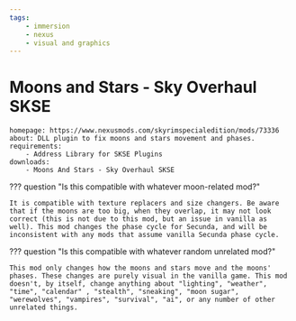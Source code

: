```yaml
---
tags:
    - immersion
    - nexus
    - visual and graphics
---
```


# Moons and Stars - Sky Overhaul SKSE

```project_info
homepage: https://www.nexusmods.com/skyrimspecialedition/mods/73336
about: DLL plugin to fix moons and stars movement and phases.
requirements:
    - Address Library for SKSE Plugins
downloads:
    - Moons And Stars - Sky Overhaul SKSE
```

??? question "Is this compatible with whatever moon-related mod?"

    It is compatible with texture replacers and size changers. Be aware that if the moons are too big, when they overlap, it may not look correct (this is not due to this mod, but an issue in vanilla as well). This mod changes the phase cycle for Secunda, and will be inconsistent with any mods that assume vanilla Secunda phase cycle.

??? question "Is this compatible with whatever random unrelated mod?"

    This mod only changes how the moons and stars move and the moons' phases. These changes are purely visual in the vanilla game. This mod doesn't, by itself, change anything about "lighting", "weather", "time", "calendar" , "stealth", "sneaking", "moon sugar", "werewolves", "vampires", "survival", "ai", or any number of other unrelated things.
